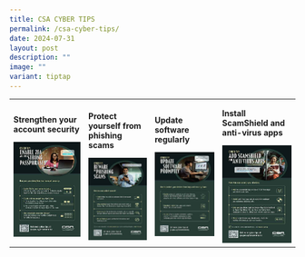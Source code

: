 ```yaml
---
title: CSA CYBER TIPS
permalink: /csa-cyber-tips/
date: 2024-07-31
layout: post
description: ""
image: ""
variant: tiptap
---
```

<table style="minWidth: 100px">
<colgroup>
<col>
<col>
<col>
<col>
</colgroup>
<tbody>
<tr>
<td rowspan="1" colspan="1">
<p><strong>Strengthen your account security</strong>
</p><a class="isomer-image-wrapper" href="/files/CSA%20Cyber%20Tips/CSA_Cyber_Tips__1_.pdf"><img style="width: 100%" height="auto" width="100%" alt="" src="/images/Public Education Materials/CSA Cyber Tips/CSA_Cyber_Tip_1.jpg"></a>
</td>
<td rowspan="1" colspan="1">
<p><strong>Protect yourself from phishing scams</strong>
</p><a class="isomer-image-wrapper" href="/files/CSA%20Cyber%20Tips/CSA_Cyber_Tips__2_.pdf"><img style="width: 100%" height="auto" width="100%" alt="" src="/images/Public Education Materials/CSA Cyber Tips/CSA_Cyber_Tip_2.jpg"></a>
</td>
<td rowspan="1" colspan="1">
<p><strong>Update software regularly</strong>
</p><a class="isomer-image-wrapper" href="/files/CSA%20Cyber%20Tips/CSA_Cyber_Tips__3_.pdf"><img style="width: 100%" height="auto" width="100%" alt="" src="/images/Public Education Materials/CSA Cyber Tips/CSA_Cyber_Tip_3.jpg"></a>
</td>
<td rowspan="1" colspan="1">
<p><strong>Install ScamShield and anti-virus apps</strong>
</p><a class="isomer-image-wrapper" href="/files/CSA%20Cyber%20Tips/CSA_Cyber_Tips__4_.pdf"><img style="width: 100%" height="auto" width="100%" alt="" src="/images/Public Education Materials/CSA Cyber Tips/CSA_Cyber_Tip_4.jpg"></a>
</td>
</tr>
</tbody>
</table>
<p></p>